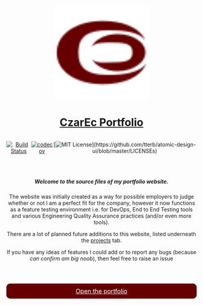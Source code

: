 <div align=center>
  <img src="../src/assets/img/read-me-crescent.svg" width=50% style="max-height: 300px;">
</div>

<div align="center">

  # [CzarEc Portfolio](https://czar-ec.github.io/)

</div>

<div align="center" style="display: flex; flex-direction: row;justify-content: space-evenly;">
  <div>

  [![Build Status](https://travis-ci.com/Czar-Ec/Czar-Ec.github.io.svg?branch=develop)](https://travis-ci.com/Czar-Ec/Czar-Ec.github.io)

  </div>

  <div>

  [![codecov](https://codecov.io/gh/Czar-Ec/Czar-Ec.github.io/branch/develop/graph/badge.svg)](https://codecov.io/gh/Czar-Ec/Czar-Ec.github.io)

  </div>

  <div>
  
  [![MIT License](https://img.shields.io/apm/l/atomic-design-ui.svg?)](https://github.com/tterb/atomic-design-ui/blob/master/LICENSEs)

  </div>
</div>

<div align="center" style="padding: 30px 0">

##### Welcome to the source files of my portfolio website.

The website was initially created as a way for possible employers to judge whether or not I am a perfect fit for the company, however it now functions as a feature testing environment i.e. for DevOps, End to End Testing tools and various Engineering Quality Assurance practices (and/or even more tools).

There are a lot of planned future additions to this website, listed underneath the [projects](https://github.com/Czar-Ec/Czar-Ec.github.io/projects) tab.

If you have any ideas of features I could add or to report any bugs (because _can confirm am big noob_), then feel free to raise an issue

</div>


<a align="center" style="
cursor: pointer;
border: none;
background-color: #660000;
color: #fff;
display: flex;
justify-content: center;
align-self: center;
font-size: 16px;
padding: 10px 30px;
box-sizing: border-box;
width: 100%;
border-radius: 10px" href="https://czar-ec.github.io">
  <span>Open the portfolio</span>
</a>

